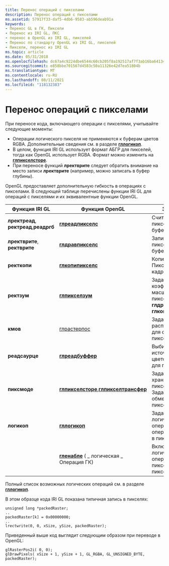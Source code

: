 ```yaml
---
title: Перенос операций с пикселами
description: Перенос операций с пикселами
ms.assetid: 57917f33-daf5-4db6-9583-ab596deab91a
keywords:
- Перенос GL в ГК, Пиксели
- Перенос из IRI GL, ПКС
- перенос в OpenGL из IRI GL, пикселей
- Перенос по стандарту OpenGL из IRI GL, пикселей
- Пиксели, перенос из IRI GL
ms.topic: article
ms.date: 05/31/2018
ms.openlocfilehash: dc67a4c9224dbe6544c60cb205f8a192517af7f3ab16ba64134b4d55d1c8676f
ms.sourcegitcommit: e858bbe701567d4583c50a11326e42d7ea51804b
ms.translationtype: MT
ms.contentlocale: ru-RU
ms.lasthandoff: 08/11/2021
ms.locfileid: "118132383"
---
```

# <a name="porting-pixel-operations"></a>Перенос операций с пикселами

При переносе кода, включающего операции с пикселями, учитывайте следующие моменты:

-   Операции логического пикселя не применяются к буферам цветов RGBA. Дополнительные сведения см. в разделе [**гллогикоп**](gllogicop.md).
-   В целом, функция IRI GL использует формат АБГР для пикселей, тогда как OpenGL использует RGBA. Формат можно изменить на [**глпикселсторе**](glpixelstore-functions.md).
-   При переносе функций **лректврите** следует обратить внимание на место записи **лректврите** (например, можно записать в буфер глубины).

OpenGL предоставляет дополнительную гибкость в операциях с пикселами. В следующей таблице перечислены функции IRI GL для операций с пикселями и их эквивалентные функции OpenGL.



| Функция IRI GL                                   | Функция OpenGL                                                                           | Значение                                                                 |
|----------------------------------------------------|-------------------------------------------------------------------------------------------|-------------------------------------------------------------------------|
| **лректреад**, **ректреад**,**реадргб**<br/> | [**глреадпикселс**](glreadpixels.md)                                                      | Считывает блок пикселей из буфера кадров.                           |
| **лректврите**, **ректврите**                      | [**глдравпикселс**](gldrawpixels.md)                                                      | Записывает блок пикселей в буфера кадров.                            |
| **ректкопи**                                       | [**глкопипикселс**](glcopypixels.md)                                                      | Копирует Пиксели в буфера кадров.                                       |
| **ректзум**                                       | [**глпикселзум**](glpixelzoom.md)                                                        | Задает коэффициенты масштабирования пикселей для **глдравпикселс** и **глкопипикселс**. |
| **кмов**                                           | [глрастерпос](glrasterpos-functions.md)                                                  | Задает растровое расположение для операций с пикселями.                         |
| **реадсаурце**                                     | [**глреадбуффер**](glreadbuffer.md)                                                      | Выбирает источник цветового буфера для пикселей.                               |
| **пиксмоде**                                        | [**глпикселсторе**](glpixelstore-functions.md),[**глпикселтрансфер**](glpixeltransfer.md) | Задает режимы хранения в пикселях. Задайте режимы обмена пикселами.                      |
| **логикоп**                                        | [**гллогикоп**](gllogicop.md)                                                            | Задает логическую операцию для операций записи в пикселях.                         |
|                                                    | [**гленабле**](glenable.md) ( \_ логическая \_ Операция ГК)                                            | Включает логические операции с пиксельными пикселями.                                        |



 

Полный список возможных логических операций см. в разделе [**гллогикоп**](gllogicop.md).

В этом образце кода IRI GL показана типичная запись в пикселях:

``` syntax
unsigned long *packedRaster; 
.. 
packedRaster[k] = 0x00000000; 
.. 
lrectwrite(0, 0, xSize, ySize, packedRaster);
```

Приведенный выше код выглядит следующим образом при переводе в OpenGL:

``` syntax
glRasterPos2i( 0, 0); 
glDrawPixels( xSize + 1, ySize + 1, GL_RGBA, GL_UNSIGNED_BYTE, packedRaster);
```

 

 





